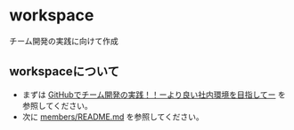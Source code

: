 workspace
=========

チーム開発の実践に向けて作成

## workspaceについて

- まずは [GitHubでチーム開発の実践！！ーより良い社内環境を目指してー](https://speakerdeck.com/masashi_sutou/githubdetimukai-fa-falseshi-jian-yoriliang-ishe-nei-huan-jing-womu-zhi-site) を参照してください。  
- 次に [members/README.md](https://github.com/ncxx-sl-lab/members) を参照してください。
